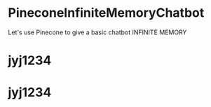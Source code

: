 # PineconeInfiniteMemoryChatbot
Let's use Pinecone to give a basic chatbot INFINITE MEMORY
# jyj1234
# jyj1234
